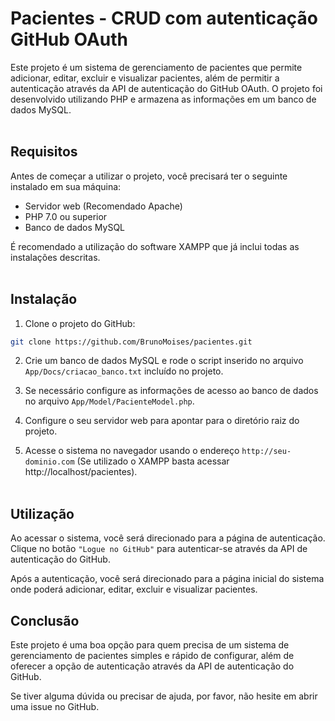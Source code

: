 # Pacientes - CRUD com autenticação GitHub OAuth

Este projeto é um sistema de gerenciamento de pacientes que permite adicionar, editar, excluir e visualizar pacientes, além de permitir a autenticação através da API de autenticação do GitHub OAuth. O projeto foi desenvolvido utilizando PHP e armazena as informações em um banco de dados MySQL.
<br><br>

## Requisitos
Antes de começar a utilizar o projeto, você precisará ter o seguinte instalado em sua máquina:

<ul>
    <li>Servidor web (Recomendado Apache)</li>
    <li>PHP 7.0 ou superior</li>
    <li>Banco de dados MySQL</li>
</ul>
É recomendado a utilização do software XAMPP que já inclui todas as instalações descritas.
<br><br>

## Instalação
1. Clone o projeto do GitHub:

~~~bash
git clone https://github.com/BrunoMoises/pacientes.git
~~~~

2. Crie um banco de dados MySQL e rode o script inserido no arquivo `App/Docs/criacao_banco.txt` incluído no projeto.

3. Se necessário configure as informações de acesso ao banco de dados no arquivo `App/Model/PacienteModel.php`.

4. Configure o seu servidor web para apontar para o diretório raiz do projeto.

5. Acesse o sistema no navegador usando o endereço `http://seu-dominio.com` (Se utilizado o XAMPP basta acessar http://localhost/pacientes).
<br><br>

## Utilização

Ao acessar o sistema, você será direcionado para a página de autenticação. Clique no botão `"Logue no GitHub"` para autenticar-se através da API de autenticação do GitHub.

Após a autenticação, você será direcionado para a página inicial do sistema onde poderá adicionar, editar, excluir e visualizar pacientes.

## Conclusão
Este projeto é uma boa opção para quem precisa de um sistema de gerenciamento de pacientes simples e rápido de configurar, além de oferecer a opção de autenticação através da API de autenticação do GitHub.

Se tiver alguma dúvida ou precisar de ajuda, por favor, não hesite em abrir uma issue no GitHub.